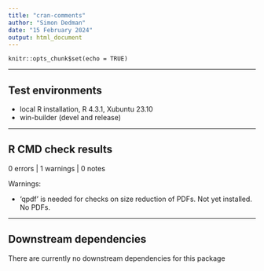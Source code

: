 ```yaml
---
title: "cran-comments"
author: "Simon Dedman"
date: "15 February 2024"
output: html_document
---
```


```{r setup, include=FALSE}
knitr::opts_chunk$set(echo = TRUE)
```

***

## Test environments
* local R installation, R 4.3.1, Xubuntu 23.10
* win-builder (devel and release)

***

## R CMD check results

0 errors | 1 warnings | 0 notes

Warnings:

* ‘qpdf’ is needed for checks on size reduction of PDFs. Not yet installed. No PDFs.

***

## Downstream dependencies

There are currently no downstream dependencies for this package
